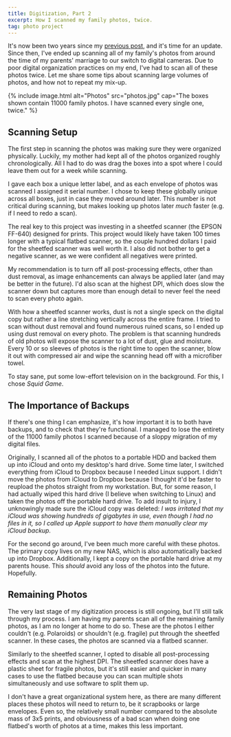 ```yaml
---
title: Digitization, Part 2
excerpt: How I scanned my family photos, twice.
tag: photo project
---
```


It's now been two years since my [previous post](/blog/digitization), and it's time for an update.
Since then, I've ended up scanning all of my family's photos from around the time of my parents' marriage to our switch to digital cameras.
Due to poor digital organization practices on my end, I've had to scan all of these photos twice.
Let me share some tips about scanning large volumes of photos, and how not to repeat my mix-up.

{% include image.html alt="Photos" src="photos.jpg" cap="The boxes shown contain 11000 family photos. I have scanned every single one, twice." %}

## Scanning Setup

The first step in scanning the photos was making sure they were organized physically.
Luckily, my mother had kept all of the photos organized roughly chronologically.
All I had to do was drag the boxes into a spot where I could leave them out for a week while scanning.

I gave each box a unique letter label, and as each envelope of photos was scanned I assigned it serial number.
I chose to keep these globally unique across all boxes, just in case they moved around later.
This number is not critical during scanning, but makes looking up photos later *much* faster (e.g. if I need to redo a scan).

The real key to this project was investing in a sheetfed scanner (the EPSON FF-640) designed for prints.
This project would likely have taken 100 times longer with a typical flatbed scanner, so the couple hundred dollars I paid for the sheetfed scanner was well worth it.
I also did not bother to get a negative scanner, as we were confident all negatives were printed.

My recommendation is to turn off all post-processing effects, other than dust removal, as image enhancements can always be applied later (and may be better in the future).
I'd also scan at the highest DPI, which does slow the scanner down but captures more than enough detail to never feel the need to scan every photo again.

With how a sheetfed scanner works, dust is not a single speck on the digital copy but rather a line stretching vertically across the entire frame.
I tried to scan without dust removal and found numerous ruined scans, so I ended up using dust removal on every photo.
The problem is that scanning hundreds of old photos will expose the scanner to a lot of dust, glue and moisture.
Every 10 or so sleeves of photos is the right time to open the scanner, blow it out with compressed air and wipe the scanning head off with a microfiber towel.

To stay sane, put some low-effort television on in the background.
For this, I chose *Squid Game*.

## The Importance of Backups

If there's one thing I can emphasize, it's how important it is to both have backups, and to check that they're functional.
I managed to lose the entirety of the 11000 family photos I scanned because of a sloppy migration of my digital files.

Originally, I scanned all of the photos to a portable HDD and backed them up into iCloud and onto my desktop's hard drive.
Some time later, I switched everything from iCloud to Dropbox because I needed Linux support.
I didn't move the photos from iCloud to Dropbox because I thought it'd be faster to reupload the photos straight from my workstation.
But, for some reason, I had actually wiped this hard drive (I believe when switching to Linux) and taken the photos off the portable hard drive.
To add insult to injury, I unknowingly made sure the iCloud copy was deleted:
*I was irritated that my iCloud was showing hundreds of gigabytes in use, even though I had no files in it, so I called up Apple support to have them manually clear my iCloud backup.*

For the second go around, I've been much more careful with these photos.
The primary copy lives on my new NAS, which is also automatically backed up into Dropbox.
Additionally, I kept a copy on the portable hard drive at my parents house.
This *should* avoid any loss of the photos into the future.
Hopefully.

## Remaining Photos

The very last stage of my digitization process is still ongoing, but I'll still talk through my process.
I am having my parents scan all of the remaining family photos, as I am no longer at home to do so.
These are the photos I either couldn't (e.g. Polaroids) or shouldn't (e.g. fragile) put through the sheetfed scanner.
In these cases, the photos are scanned via a flatbed scanner.

Similarly to the sheetfed scanner, I opted to disable all post-processing effects and scan at the highest DPI.
The sheetfed scanner does have a plastic sheet for fragile photos, but it's still easier and quicker in many cases to use the flatbed because you can scan multiple shots simultaneously and use software to split them up.

I don't have a great organizational system here, as there are many different places these photos will need to return to, be it scrapbooks or large envelopes.
Even so, the relatively small number compared to the absolute mass of 3x5 prints, and obviousness of a bad scan when doing one flatbed's worth of photos at a time, makes this less important.
